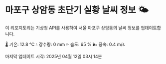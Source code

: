 
# 마포구 상암동 초단기 실황 날씨 정보 🌤️

이 리포지토리는 기상청 API를 사용하여 서울 마포구 상암동의 날씨 정보를 업데이트합니다. 

🌡️ 기온: 12.8 ℃
💧 강수량: 0 mm
💦 습도: 65 %
🌬️ 풍속: 0.4 m/s

마지막 업데이트 시각: 2025년 04월 12일 03시 14분    
